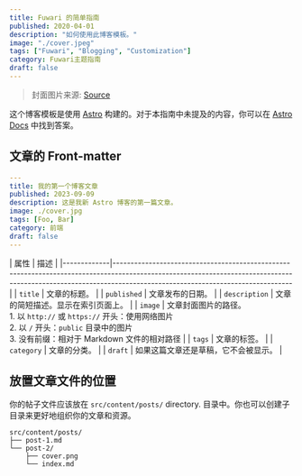 ```yaml
---
title: Fuwari 的简单指南
published: 2020-04-01
description: "如何使用此博客模板。"
image: "./cover.jpeg"
tags: ["Fuwari", "Blogging", "Customization"]
category: Fuwari主题指南
draft: false
---
```


> 封面图片来源: [Source](https://image.civitai.com/xG1nkqKTMzGDvpLrqFT7WA/208fc754-890d-4adb-9753-2c963332675d/width=2048/01651-1456859105-(colour_1.5),girl,_Blue,yellow,green,cyan,purple,red,pink,_best,8k,UHD,masterpiece,male%20focus,%201boy,gloves,%20ponytail,%20long%20hair,.jpeg)


这个博客模板是使用 [Astro](https://astro.build/) 构建的。对于本指南中未提及的内容，你可以在 [Astro Docs](https://docs.astro.build/) 中找到答案。

## 文章的 Front-matter

```yaml
---
title: 我的第一个博客文章
published: 2023-09-09
description: 这是我新 Astro 博客的第一篇文章。
image: ./cover.jpg
tags: [Foo, Bar]
category: 前端
draft: false
---
```
| 属性         | 
描述                                                                                                                                                                                                 |
|-------------|-------------------------------------------------------------------------------------------------------------------------------------------------------------------------------------------------------------|
| `title`     | 文章的标题。                                                                                                                                                                                         |
| `published` | 文章发布的日期。                                                                                                                                                                                     |
| `description` | 文章的简短描述。显示在索引页面上。                                                                                                                                                        |
| `image`     | 文章封面图片的路径。<br/>1. 以 `http://` 或 `https://` 开头：使用网络图片<br/>2. 以 `/` 开头：`public` 目录中的图片<br/>3. 没有前缀：相对于 Markdown 文件的相对路径 |
| `tags`      | 文章的标签。                                                                                                                                                                                         |
| `category`  | 文章的分类。                                                                                                                                                                                         |
| `draft`     | 如果这篇文章还是草稿，它不会被显示。                                                                                                                                                         |

## 放置文章文件的位置



你的帖子文件应该放在  `src/content/posts/` directory. 目录中。你也可以创建子目录来更好地组织你的文章和资源。

```
src/content/posts/
├── post-1.md
└── post-2/
    ├── cover.png
    └── index.md
```
